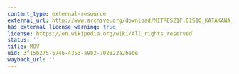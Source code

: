 ```yaml
---
content_type: external-resource
external_url: http://www.archive.org/download/MITRES21F.01S10_KATAKANA_EXERCISES/4b2.mov
has_external_license_warning: true
license: https://en.wikipedia.org/wiki/All_rights_reserved
status: ''
title: MOV
uid: 3f15b275-5746-4353-a9b2-702822a2bebe
wayback_url: ''
---
```

